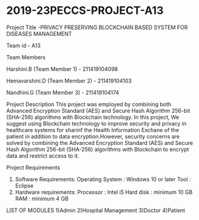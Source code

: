 # 2019-23PECCS-PROJECT-A13
Project Title -PRIVACY PRESERVING BLOCKCHAIN BASED SYSTEM FOR DISEASES MANAGEMENT

Team id - A13

Team Members

Harshini.B (Team Member 1) - 211419104098

Hemavarshini.D (Team Member 2) - 211419104103

Nandhini.G (Team Member 3) - 211419104174

Project Description
This project was employed by combining both  Advanced Encryption Standard (AES) and Secure Hash Algorithm 256-bit (SHA-256) algorithms with Blockchain technology.
In this project, We suggest using Blockchain technology to improve security and privacy in healthcare systems  for sharinf the Health Information Exchane of the patient in addition to data encryption.However, security concerns are solved by combining the Advanced Encryption Standard (AES) and Secure Hash Algorithm 256-bit (SHA-256) algorithms with Blockchain to encrypt data and restrict access to it. 

Project Requirements
1. Software Requirements:
	Operating System 	: Windows 10 or later
	Tool   		: Eclipse
2. Hardware requirements:
	Processor   		: Intel i5
	Hard disk   		: minimum 10 GB
	RAM        		: minimum 4 GB
  
LIST OF MODULES
1)Admin
2)Hospital Management
3)Doctor
4)Patient
